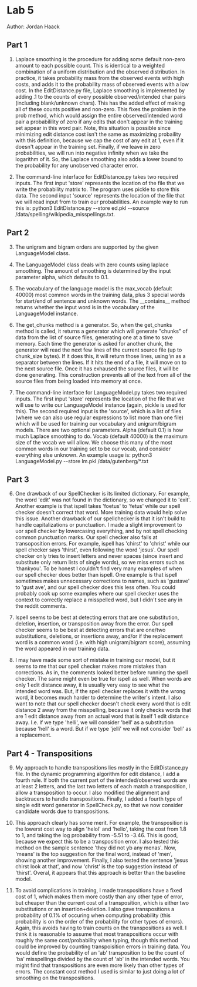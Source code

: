 # Lab 5

Author: Jordan Haack

## Part 1

1) Laplace smoothing is the procedure for adding some default non-zero amount to each possible count. This is identical to a weighted combination of a uniform distribution and the observed distribution. In practice, it takes probability mass from the observed events with high costs, and adds it to the probability mass of observed events with a low cost. In the EditDistance.py file, Laplace smoothing is implemented by adding .1 to the counts of every possible observed/intended char pairs (including blank/unknown chars). This has the added effect of making all of these counts positive and non-zero. This fixes the problem in the prob method, which would assign the entire observed/intended word pair a probabilility of zero if any edits that don't appear in the training set appear in this word pair. Note, this situation is possible since minimizing edit distance cost isn't the same as maximizing probaility with this definition, because we cap the cost of any edit at 1, even if it doesn't appear in the training set. Finally, if we leave in zero probabilities, we will run into negative infinity when we take the logarithm of it. So, the Laplace smoothing also adds a lower bound to the probability for any unobserved character error.

2) The command-line interface for EditDistance.py takes two required inputs. The first input 'store' represents the location of the file that we write the probability matrix to. The program uses pickle to store this data. The second input 'source' represents the location of the file that we will read input from to train our probabilities. An example way to run this is: python3 EditDistance.py --store ed.pkl --source /data/spelling/wikipedia_misspellings.txt. 

## Part 2

3) The unigram and bigram orders are supported by the given LanguageModel class.

4) The LanguageModel class deals with zero counts using laplace smoothing. The amount of smoothing is determined by the input parameter alpha, which defaults to 0.1.

5) The vocabulary of the language model is the max_vocab (default 40000) most common words in the training data, plus 3 special words for start/end of sentence and unknown words. The \_\_contains\_\_ method returns whether the input word is in the vocabulary of the LanguageModel instance.

6) The get_chunks method is a generator. So, when the get_chunks method is called, it returns a generator which will generate "chunks" of data from the list of source files, generating one at a time to save memory. Each time the generator is asked for another chunk, the generator will read the next few lines of the current source file (up to chunk\_size bytes). If it does this, it will return those lines, using \\n as a separator between the lines. If it hits the end of a file, it will move on to the next source file. Once it has exhaused the source files, it will be done generating. This construction prevents all of the text from all of the source files from being loaded into memory at once.

7) The command-line interface for LanguageModel.py takes two required inputs. The first input 'store' represents the location of the file that we will use to write our LanguageModel instance (again, pickle is used for this). The second required input is the 'source', which is a list of files (where we can also use regular expressions to list more than one file) which will be used for training our vocabulary and unigram/bigram models. There are two optional parameters. Alpha (default 0.1) is how much Laplace smoothing to do. Vocab (default 40000) is the maximum size of the vocab we will allow. We choose this many of the most common words in our training set to be our vocab, and consider everything else unknown. An example usage is: python3 LanguageModel.py --store lm.pkl /data/gutenberg/*.txt

## Part 3

6) One drawback of our SpellChecker is its limited dictionary. For example, the word 'edit' was not found in the dictionary, so we changed it to 'exit'. Another example is that ispell takes 'foetus' to 'fetus' while our spell checker doesn't correct that word. More training data would help solve this issue. Another drawback of our spellchecker is that it isn't build to handle capitalizations or punctuation. I made a slight improvement to uor spell checker by lowercasing everything, and by not spell checking common punctuation marks. Our spell checker also fails at transoposition errors. For example, ispell has 'chirst' to 'christ' while our spell checker says 'thirst', even following the word 'jesus'. Our spell checker only tries to insert letters and never spaces (since insert and substitute only return lists of single words), so we miss errors such as 'thankyou'. To be honest I couldn't find very many examples of when our spell checker does better than ispell. One example is that ispell sometimes makes unnecessary corrections to names, such as 'gustave' to 'gust ave', and our spell checker does this less often. You could probably cook up some examples where our spell ckecker uses the context to correctly replace a misspelled word, but I didn't see any in the reddit comments. 

7) Ispell seems to be best at detecting errors that are one substitution, deletion, insertion, or transposition away from the error. Our spell checker seems to be best at detecting errors that are one/two substitutions, deletions, or insertions away, and/or if the replacement word is a common word (i.e. with high unigram/bigram score), assuming the word appeared in our training data. 

8) I may have made some sort of mistake in training our model, but it seems to me that our spell checker makes more mistakes than corrections. As in, the comments looked better before running the spell checker. The same might even be true for ispell as well. When words are only 1 edit distance away, it is usually very easy to see what the intended word was. But, if the spell checker replaces it with the wrong word, it becomes much harder to determine the writer's intent. I also want to note that our spell checker doesn't check every word that is edit distance 2 away from the misspelling, because it only checks words that are 1 edit distance away from an actual word that is itself 1 edit distance away. I.e. if we type 'helli', we will consider 'bell' as a substitution because 'hell' is a word. But if we type 'jelli' we will not consider 'bell' as a replacement.

## Part 4 - Transpositions

9) My approach to handle transpositions lies mostly in the EditDistance.py file. In the dynamic programming algorithm for edit distance, I add a fourth rule. If both the current part of the intended/observed words are at least 2 letters, and the last two letters of each match a transposition, I allow a transposition to occur. I also modified the alignment and backtracers to handle transpositions. Finally, I added a fourth type of single edit word generator in SpellCheck.py, so that we now consider candidate words due to transpositions.

10) This approach clearly has some merit. For example, the transposition is the lowerst cost way to align 'helol' and 'hello', taking the cost from 1.8 to 1, and taking the log probability from -5.51 to -3.46. This is good, because we expect this to be a transposition error. I also tested this method on the sample sentence 'they did not yb any menas'. Now, 'means' is the top suggestion for the final word, instead of 'men', showing another improvement. Finally, I also tested the sentence 'jesus chirst look at that', and now 'christ' is the top suggestion instead of 'thirst'. Overal, it appears that this approach is better than the baseline model.

11) To avoid complications in training, I made transpositions have a fixed cost of 1, which makes them more costly than any other type of error, but cheaper than the current cost of a transposition, which is either two substitutions or an insertion+deletion. I also gave transpositions a probability of 0.1% of occuring when computing probability (this probability is on the order of the probability for other types of errors). Again, this avoids having to train counts on the transpositions as well. I think it is reasonable to assume that most transpositions occur with roughly the same cost/probability when typing, though this method could be improved by counting transpoisition errors in training data. You would define the probability of an 'ab' transposition to be the count of 'ba' misspellings divided by the count of 'ab' in the intended words. You might find that transpositions are even more likely than other types of errors. The constant cost method I used is similar to just doing a lot of smoothing on the transpositions. 

